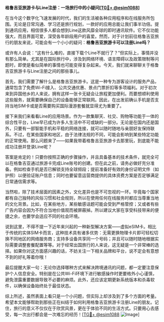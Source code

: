 **格鲁吉亚旅游卡与Line注册：一场旅行中的小疑问[[TG💪+ @esim1088](https://t.me/s/esim1088)]**

在当今这个数字化飞速发展的时代，我们的生活被各种应用程序和在线服务所包围。无论是日常沟通、学习还是旅行规划，一款好的应用总能让我们事半功倍。提到通讯应用，相信很多人都会想到Line这款风靡全球的即时通讯软件。它不仅功能强大，而且界面可爱，深受各年龄段用户的喜爱。然而，对于计划前往格鲁吉亚旅行的朋友来说，可能会有一个小小的疑问：**格鲁吉亚旅游卡可以注册Line吗？**

或许有人会说：“这有什么难的，直接下载个Line不就行了？”但实际上，事情并没有那么简单。尤其是在国际旅行中，涉及到网络环境、语言障碍以及政策限制等问题时，即使是看似简单的事情也可能变得复杂起来。今天，我们就来聊聊关于格鲁吉亚旅游卡与Line注册之间的那些事儿。

首先，我们需要了解什么是格鲁吉亚旅游卡。这是一种专为游客设计的服务产品，通常包含了免费Wi-Fi接入、公共交通优惠、景点门票折扣等多项福利。对于初次来到异国他乡的人来说，拥有这样一张卡无疑会让旅程更加便利。而要想顺利使用这些服务，就需要确保自己的设备能够正常联网。因此，在出发前确认手机是否支持当地SIM卡或是否需要购买国际漫游套餐就显得尤为重要了。

接下来我们来看看Line的应用场景。作为一款集聊天、社交、购物等功能于一体的综合性平台，Line早已成为许多人生活中不可或缺的一部分。无论是在国内还是国外，只要有一部智能手机和平稳的网络连接，就可以随时随地与亲朋好友保持联系。不过，在某些国家和地区，由于法律法规的不同，可能会影响到某些特定功能的正常使用。那么问题来了——如果我带着格鲁吉亚旅游卡去那里玩，到底能不能成功注册并登录Line呢？

答案是肯定的！只要你按照正确的步骤操作，并且具备基本的技术条件，就完全可以在格鲁吉亚通过旅游卡完成Line账号的创建。但在此之前，请务必做好充分准备。例如检查手机是否已解锁支持全球频段；提前准备好有效的身份证明文件（如护照）以便验证账户信息；同时也要留意运营商提供的具体资费方案是否足够满足日常通信需求等。

当然啦，除了技术层面的因素之外，文化差异也是不可忽视的一环。毕竟每个国家都有自己独特的风俗习惯和社会规则，所以在使用任何在线服务时都应当尊重当地的文化背景。比如，在某些地方，某些敏感话题可能会受到严格管控；又或者有些广告内容会因为不符合当地价值观而被屏蔽掉。所以建议大家在享受科技带来的便捷之余，也要学会适应不同的社会环境。

说到这里，不得不提一下近年来兴起的一种新型解决方案——虚拟eSIM卡。相比于传统的实体SIM卡而言，这种技术具有诸多优势：无需更换物理卡片即可轻松切换不同地区的网络服务商；支持多设备共享同一个号码；并且可以随时随地根据实际需要调整套餐配置等等。对于经常出国旅行的人来说，这无疑是一个非常棒的选择。如果你对这方面感兴趣的话，不妨关注一下相关品牌和平台，说不定会有意想不到的好礼等着你哦！

最后提醒大家一句：无论你选择哪种方式来解决跨境通讯的问题，都一定要注意保护个人信息安全。特别是在公共Wi-Fi环境下进行敏感操作时更要格外小心谨慎，避免泄露重要数据导致不必要的麻烦。此外，还应该定期更新系统版本和杀毒软件，以确保设备始终处于最佳状态。

综上所述，虽然表面上看只是一个小问题，但实际上却涉及到了多个方面的考量。希望本文能够帮助到那些正在纠结于如何利用格鲁吉亚旅游卡注册Line的朋友。记住，旅行的意义不仅仅在于欣赏风景，更在于体验不同的生活方式。只要用心去感受，每一次出行都会是一次难忘的经历！[[TG💪+ @esim1088](https://t.me/s/esim1088) ![Image](https://i.postimg.cc/4NQfJmqS/Snipaste-2025-05-13-00-14-12.png)]